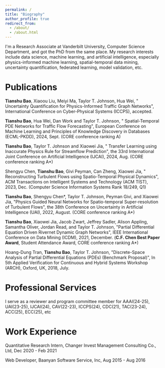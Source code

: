 ```yaml
---
permalink: /
title: "Biography"
author_profile: true
redirect_from: 
  - /about/
  - /about.html
---
```

I'm a Research Associate at Vanderbilt University, Computer Science Department, and got the PhD from the same place. My research interests include data science, machine learning, and artificial intelligence, especially physics-informed machine learning, spatial-temporal data mining, uncertainty quantification, federated learning, model validation, etc.


Publications
======
**Tianshu Bao**, Xiaoou Liu, Meiyi Ma, Taylor T. Johnson, Hua Wei, " Uncertainty Quantification for Physics-Informed Traffic Graph Networks", International Conference on Cyber-Physical Systems (ICCPS), accepted.

**Tianshu Bao**, Hua Wei, Dan Work and Taylor T. Johnson, " Spatial-Temporal PDE Networks for Traffic Flow Forecasting", European Conference on Machine Learning and Principles of Knowledge Discovery in Databases (ECML-PKDD), 2024, Sept. (CORE conference ranking A)

**Tianshu Bao**, Taylor T. Johnson and Xiaowei Jia, " Transfer Learning using Inaccurate Physics Rule for Streamflow Prediction", the 33rd International Joint Conference on Artificial Intelligence (IJCAI), 2024, Aug. (CORE conference ranking A*)

Shengyu Chen, **Tianshu Bao**, Givi Peyman, Can Zheng, Xiaowei Jia, " Reconstructing Turbulent Flows using Spatio-Temporal Physical Dynamics", ACM Transactions on Intelligent Systems and Technology (ACM TIST), 2023, Dec. (Computer Science Information Systems Rank 18/249, Q1)

**Tianshu Bao**, Shengyu Chen*, Taylor T. Johnson, Peyman Givi, and Xiaowei Jia, "Physics Guided Neural Networks for Spatio-temporal Super-resolution of Turbulent Flows", the 38th Conference on Uncertainty in Artificial Intelligence (UAI), 2022, August. (CORE conference ranking A*)

**Tianshu Bao**, Xiaowei Jia, Jacob Zwart, Jeffrey Sadler, Alison Appling, Samantha Oliver, Jordan Read, and Taylor T. Johnson, "Partial Differential Equation Driven Rivernet Dynamic Graph Networks", IEEE International Conference on Data Mining (ICDM), 2021, December. (**C.F. Chen Best Paper Award**, Student Attendance Award, CORE conference ranking A*)

Hoang-Dung Tran, **Tianshu Bao**, Taylor T. Johnson, "Discrete-Space Analysis of Partial Differential Equations (PDEs) (Benchmark Proposal)", In 5th Applied Verification for Continuous and Hybrid Systems Workshop (ARCH), Oxford, UK, 2018, July.

Professional Services
======
I serve as a reviewer and program committee member for AAAI(24-25), UAI(23-25), IJCAI(24), CAV(22-23), ICCPS(24), CDC(21), TAC(23-24), ACC(25), ECC(25), etc

Work Experience
======
Quantitative Research Intern, Changer Invest Management Consulting Co., Ltd,  Dec 2020 - Feb 2021

Web Developer, Baanyan Software Service, Inc, Aug 2015 - Aug 2016 


